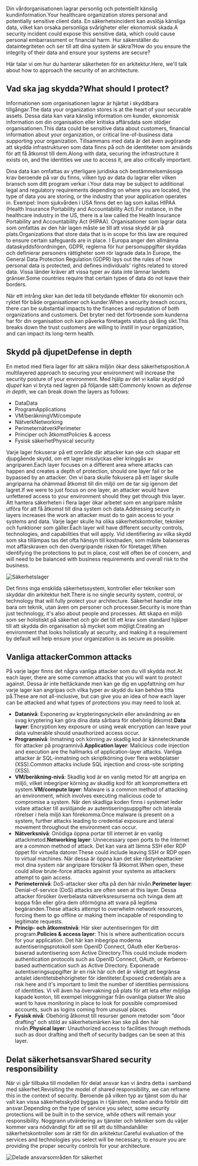 <span data-ttu-id="cccab-101">Din vårdorganisationen lagrar personlig och potentiellt känslig kundinformation.</span><span class="sxs-lookup"><span data-stu-id="cccab-101">Your healthcare organization stores personal and potentially sensitive client data.</span></span> <span data-ttu-id="cccab-102">En säkerhetsincident kan avslöja känsliga data, vilket kan orsaka personliga svårigheter eller ekonomisk skada.</span><span class="sxs-lookup"><span data-stu-id="cccab-102">A security incident could expose this sensitive data, which could cause personal embarrassment or financial harm.</span></span> <span data-ttu-id="cccab-103">Hur säkerställer du dataintegriteten och ser till att dina system är säkra?</span><span class="sxs-lookup"><span data-stu-id="cccab-103">How do you ensure the integrity of their data and ensure your systems are secure?</span></span> 

<span data-ttu-id="cccab-104">Här talar vi om hur du hanterar säkerheten för en arkitektur.</span><span class="sxs-lookup"><span data-stu-id="cccab-104">Here, we'll talk about how to approach the security of an architecture.</span></span>

## <a name="what-should-i-protect"></a><span data-ttu-id="cccab-105">Vad ska jag skydda?</span><span class="sxs-lookup"><span data-stu-id="cccab-105">What should I protect?</span></span>

<span data-ttu-id="cccab-106">Informationen som organisationen lagrar är hjärtat i skyddbara tillgångar.</span><span class="sxs-lookup"><span data-stu-id="cccab-106">The data your organization stores is at the heart of your securable assets.</span></span> <span data-ttu-id="cccab-107">Dessa data kan vara känslig information om kunder, ekonomisk information om din organisation eller kritiska affärsdata som stödjer organisationen.</span><span class="sxs-lookup"><span data-stu-id="cccab-107">This data could be sensitive data about customers, financial information about your organization, or critical line-of-business data supporting your organization.</span></span> <span data-ttu-id="cccab-108">Tillsammans med data är det även avgörande att skydda infrastrukturen som data finns på och de identiteter som används för att få åtkomst till dem.</span><span class="sxs-lookup"><span data-stu-id="cccab-108">Along with data, securing the infrastructure it exists on, and the identities we use to access it, are also critically important.</span></span>

<span data-ttu-id="cccab-109">Dina data kan omfattas av ytterligare juridiska och bestämmelsemässiga krav beroende på var du finns, vilken typ av data du lagrar eller vilken bransch som ditt program verkar i.</span><span class="sxs-lookup"><span data-stu-id="cccab-109">Your data may be subject to additional legal and regulatory requirements depending on where you are located, the type of data you are storing, or the industry that your application operates in.</span></span> <span data-ttu-id="cccab-110">Exempel: Inom sjukvården i USA finns det en lag som kallas HIPAA (Health Insurance Portability and Accountability Act).</span><span class="sxs-lookup"><span data-stu-id="cccab-110">For instance, in the healthcare industry in the US, there is a law called the Health Insurance Portability and Accountability Act (HIPAA).</span></span> <span data-ttu-id="cccab-111">Organisationer som lagrar data som omfattas av den här lagen måste se till att vissa skydd är på plats.</span><span class="sxs-lookup"><span data-stu-id="cccab-111">Organizations that store data that is in scope for this law are required to ensure certain safeguards are in place.</span></span> <span data-ttu-id="cccab-112">I Europa anger den allmänna dataskyddsförordningen, GDPR, reglerna för hur personuppgifter skyddas och definierar personers rättigheter som rör lagrade data.</span><span class="sxs-lookup"><span data-stu-id="cccab-112">In Europe, the General Data Protection Regulation (GDPR) lays out the rules of how personal data is protected, and defines individuals' rights related to stored data.</span></span> <span data-ttu-id="cccab-113">Vissa länder kräver att vissa typer av data inte lämnar landets gränser.</span><span class="sxs-lookup"><span data-stu-id="cccab-113">Some countries require that certain types of data do not leave their borders.</span></span>

<span data-ttu-id="cccab-114">När ett intrång sker kan det leda till betydande effekter för ekonomin och ryktet för både organisationer och kunder.</span><span class="sxs-lookup"><span data-stu-id="cccab-114">When a security breach occurs, there can be substantial impacts to the finances and reputation of both organizations and customers.</span></span> <span data-ttu-id="cccab-115">Det bryter ned det förtroende som kunderna har för din organisation och kan påverka företagets status på lång sikt.</span><span class="sxs-lookup"><span data-stu-id="cccab-115">This breaks down the trust customers are willing to instill in your organization, and can impact its long-term health.</span></span>

## <a name="defense-in-depth"></a><span data-ttu-id="cccab-116">Skydd på djupet</span><span class="sxs-lookup"><span data-stu-id="cccab-116">Defense in depth</span></span>

<span data-ttu-id="cccab-117">En metod med flera lager för att säkra miljön ökar dess säkerhetsposition.</span><span class="sxs-lookup"><span data-stu-id="cccab-117">A multilayered approach to securing your environment will increase the security posture of your environment.</span></span> <span data-ttu-id="cccab-118">Med hjälp av det vi kallar _skydd på djupet_ kan vi bryta ned lagren på följande sätt:</span><span class="sxs-lookup"><span data-stu-id="cccab-118">Commonly known as _defense in depth_, we can break down the layers as follows:</span></span>

* <span data-ttu-id="cccab-119">Data</span><span class="sxs-lookup"><span data-stu-id="cccab-119">Data</span></span>
* <span data-ttu-id="cccab-120">Program</span><span class="sxs-lookup"><span data-stu-id="cccab-120">Applications</span></span>
* <span data-ttu-id="cccab-121">VM/beräkning</span><span class="sxs-lookup"><span data-stu-id="cccab-121">VM/compute</span></span>
* <span data-ttu-id="cccab-122">Nätverk</span><span class="sxs-lookup"><span data-stu-id="cccab-122">Networking</span></span>
* <span data-ttu-id="cccab-123">Perimeternätverk</span><span class="sxs-lookup"><span data-stu-id="cccab-123">Perimeter</span></span>
* <span data-ttu-id="cccab-124">Principer och åtkomst</span><span class="sxs-lookup"><span data-stu-id="cccab-124">Policies & access</span></span>
* <span data-ttu-id="cccab-125">Fysisk säkerhet</span><span class="sxs-lookup"><span data-stu-id="cccab-125">Physical security</span></span>

<span data-ttu-id="cccab-126">Varje lager fokuserar på ett område där attacker kan ske och skapar ett djupgående skydd, om ett lager misslyckas eller kringgås av angriparen.</span><span class="sxs-lookup"><span data-stu-id="cccab-126">Each layer focuses on a different area where attacks can happen and creates a depth of protection, should one layer fail or be bypassed by an attacker.</span></span> <span data-ttu-id="cccab-127">Om vi bara skulle fokusera på ett lager skulle angriparna ha ohämmad åtkomst till din miljö om de tar sig igenom det lagret.</span><span class="sxs-lookup"><span data-stu-id="cccab-127">If we were to just focus on one layer, an attacker would have unfettered access to your environment should they get through this layer.</span></span> <span data-ttu-id="cccab-128">Att hantera säkerheten i flera lager ökar arbetet som en angripare måste utföra för att få åtkomst till dina system och data.</span><span class="sxs-lookup"><span data-stu-id="cccab-128">Addressing security in layers increases the work an attacker must do to gain access to your systems and data.</span></span> <span data-ttu-id="cccab-129">Varje lager skulle ha olika säkerhetskontroller, tekniker och funktioner som gäller.</span><span class="sxs-lookup"><span data-stu-id="cccab-129">Each layer will have different security controls, technologies, and capabilities that will apply.</span></span> <span data-ttu-id="cccab-130">Vid identifiering av vilka skydd som ska tillämpas tas det ofta hänsyn till kostnaden, som måste balanseras mot affärskraven och den övergripande risken för företaget.</span><span class="sxs-lookup"><span data-stu-id="cccab-130">When identifying the protections to put in place, cost will often be of concern, and will need to be balanced with business requirements and overall risk to the business.</span></span>

![Säkerhetslager](../media-draft/security-layers.png)

<span data-ttu-id="cccab-132">Det finns inga enskilda säkerhetssystem, kontroller eller tekniker som skyddar din arkitektur helt.</span><span class="sxs-lookup"><span data-stu-id="cccab-132">There is no single security system, control, or technology that will fully protect your architecture.</span></span> <span data-ttu-id="cccab-133">Säkerhet handlar inte bara om teknik, utan även om personer och processer.</span><span class="sxs-lookup"><span data-stu-id="cccab-133">Security is more than just technology, it's also about people and processes.</span></span> <span data-ttu-id="cccab-134">Att skapa en miljö som ser holistiskt på säkerhet och gör det till ett krav som standard hjälper till att skydda din organisation så mycket som möjligt.</span><span class="sxs-lookup"><span data-stu-id="cccab-134">Creating an environment that looks holistically at security, and making it a requirement by default will help ensure your organization is as secure as possible.</span></span>

## <a name="common-attacks"></a><span data-ttu-id="cccab-135">Vanliga attacker</span><span class="sxs-lookup"><span data-stu-id="cccab-135">Common attacks</span></span>

<span data-ttu-id="cccab-136">På varje lager finns det några vanliga attacker som du vill skydda mot.</span><span class="sxs-lookup"><span data-stu-id="cccab-136">At each layer, there are some common attacks that you will want to protect against.</span></span> <span data-ttu-id="cccab-137">Dessa är inte heltäckande men kan ge dig en uppfattning om hur varje lager kan angripas och vilka typer av skydd du kan behöva titta på.</span><span class="sxs-lookup"><span data-stu-id="cccab-137">These are not all-inclusive, but can give you an idea of how each layer can be attacked and what types of protections you may need to look at.</span></span>

* <span data-ttu-id="cccab-138">**Datanivå**: Exponering av krypteringsnyckeln eller användning av en svag kryptering kan göra dina data sårbara för obehörig åtkomst.</span><span class="sxs-lookup"><span data-stu-id="cccab-138">**Data layer**: Encryption key exposure or using weak encryption can leave your data vulnerable should unauthorized access occur.</span></span>
* <span data-ttu-id="cccab-139">**Programnivå**: Inmatning och körning av skadlig kod är kännetecknande för attacker på programnivå.</span><span class="sxs-lookup"><span data-stu-id="cccab-139">**Application layer**: Malicious code injection and execution are the hallmarks of application-layer attacks.</span></span> <span data-ttu-id="cccab-140">Vanliga attacker är SQL-inmatning och skriptkörning över flera webbplatser (XSS).</span><span class="sxs-lookup"><span data-stu-id="cccab-140">Common attacks include SQL injection and cross-site scripting (XSS).</span></span>
* <span data-ttu-id="cccab-141">**VM/beräkning-nivå**: Skadlig kod är en vanlig metod för att angripa en miljö, vilket inbegriper körning av skadlig kod för att kompromettera ett system.</span><span class="sxs-lookup"><span data-stu-id="cccab-141">**VM/compute layer**: Malware is a common method of attacking an environment, which involves executing malicious code to compromise a system.</span></span> <span data-ttu-id="cccab-142">När den skadliga koden finns i systemet leder vidare attacker till avslöjande av autentiseringsuppgifter och laterala rörelser i hela miljö kan förekomma.</span><span class="sxs-lookup"><span data-stu-id="cccab-142">Once malware is present on a system, further attacks leading to credential exposure and lateral movement throughout the environment can occur.</span></span>
* <span data-ttu-id="cccab-143">**Nätverksnivå**: Onödiga öppna portar till internet är en vanlig attackmetod.</span><span class="sxs-lookup"><span data-stu-id="cccab-143">**Networking layer**: Unnecessary open ports to the Internet are a common method of attack.</span></span> <span data-ttu-id="cccab-144">Det kan vara att lämna SSH eller RDP öppet för virtuella datorer.</span><span class="sxs-lookup"><span data-stu-id="cccab-144">These could include leaving SSH or RDP open to virtual machines.</span></span> <span data-ttu-id="cccab-145">När dessa är öppna kan det ske råstyrkeattacker mot dina system när angripare försöker få åtkomst.</span><span class="sxs-lookup"><span data-stu-id="cccab-145">When open, these could allow brute-force attacks against your systems as attackers attempt to gain access.</span></span>
* <span data-ttu-id="cccab-146">**Perimeternivå**: DoS-attacker sker ofta på den här nivån.</span><span class="sxs-lookup"><span data-stu-id="cccab-146">**Perimeter layer**: Denial-of-service (DoS) attacks are often seen at this layer.</span></span> <span data-ttu-id="cccab-147">Dessa attacker försöker överbelasta nätverksresurserna och tvinga dem att koppa från eller göra dem oförmögna att svara på legitima begäranden.</span><span class="sxs-lookup"><span data-stu-id="cccab-147">These attacks attempt to overwhelm network resources, forcing them to go  offline or making them incapable of responding to legitimate requests.</span></span>
* <span data-ttu-id="cccab-148">**Princip- och åtkomstnivå**: Här sker autentiseringen för ditt program.</span><span class="sxs-lookup"><span data-stu-id="cccab-148">**Policies & access layer**: This is where authentication occurs for your application.</span></span> <span data-ttu-id="cccab-149">Det här kan inbegripa moderna autentiseringsprotokoll som OpenID Connect, OAuth eller Kerberos-baserad autentisering som Active Directory.</span><span class="sxs-lookup"><span data-stu-id="cccab-149">This could include modern authentication protocols such as OpenID Connect, OAuth, or Kerberos-based authentication such as Active Directory.</span></span> <span data-ttu-id="cccab-150">Exponerade autentiseringsuppgifter är en risk här och det är viktigt att begränsa antalet identitetsbehörigheter för identiteter.</span><span class="sxs-lookup"><span data-stu-id="cccab-150">Exposed credentials are a risk here and it's important to limit the number of identities permissions of identities.</span></span> <span data-ttu-id="cccab-151">Vi vill även ha övervakning på plats för att leta efter möjliga kapade konton, till exempel inloggningar från ovanliga platser.</span><span class="sxs-lookup"><span data-stu-id="cccab-151">We also want to have monitoring in place to look for possible compromised accounts, such as logins coming from unusual places.</span></span>
* <span data-ttu-id="cccab-152">**Fysisk nivå**: Obehörig åtkomst till resurser genom metoder som ”door drafting” och stöld av säkerhetsmärken kan ske på den här nivån.</span><span class="sxs-lookup"><span data-stu-id="cccab-152">**Physical layer**: Unauthorized access to facilities through methods such as door drafting and theft of security badges can be seen at this layer.</span></span>

## <a name="shared-security-responsibility"></a><span data-ttu-id="cccab-153">Delat säkerhetsansvar</span><span class="sxs-lookup"><span data-stu-id="cccab-153">Shared security responsibility</span></span>

<span data-ttu-id="cccab-154">När vi går tillbaka till modellen för delat ansvar kan vi ändra detta i samband med säkerhet.</span><span class="sxs-lookup"><span data-stu-id="cccab-154">Revisiting the model of shared responsibility, we can reframe this in the context of security.</span></span> <span data-ttu-id="cccab-155">Beroende på vilken typ av tjänst som du har valt kan vissa säkerhetsskydd byggas in i tjänsten, medan andra förblir ditt ansvar.</span><span class="sxs-lookup"><span data-stu-id="cccab-155">Depending on the type of service you select, some security protections will be built in to the service, while others will remain your responsibility.</span></span> <span data-ttu-id="cccab-156">Noggrann utvärdering av tjänster och tekniker som du väljer kommer vara nödvändigt för att se till att du tillhandahåller säkerhetskontroller som är rätt för din arkitektur.</span><span class="sxs-lookup"><span data-stu-id="cccab-156">Careful evaluation of the services and technologies you select will be necessary, to ensure you are providing the proper security controls for your architecture.</span></span>

![Delade ansvarsområden för säkerhet](../media-draft/shared_responsibilities.png)